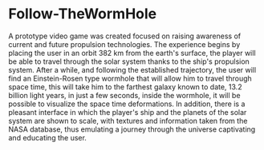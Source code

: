 # Follow-TheWormHole
A prototype video game was created focused on raising awareness of current and future propulsion technologies. The experience begins by placing the user in an orbit 382 km from the earth's surface, the player will be able to travel through the solar system thanks to the ship's propulsion system. After a while, and following the established trajectory, the user will find an Einstein-Rosen type wormhole that will allow him to travel through space time, this will take him to the farthest galaxy known to date, 13.2 billion light years, in just a few seconds, inside the wormhole, it will be possible to visualize the space time deformations.
In addition, there is a pleasant interface in which the player's ship and the planets of the solar system are shown to scale, with textures and information taken from the NASA database, thus emulating a journey through the universe captivating and educating the user. 
